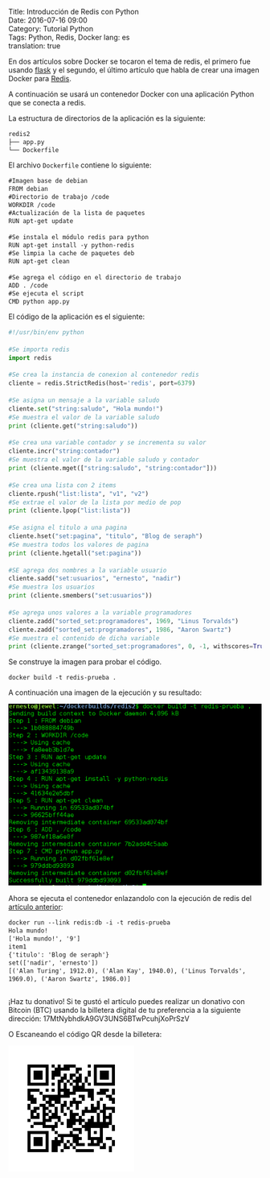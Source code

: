 Title: Introducción de Redis con Python  
Date: 2016-07-16 09:00  
Category: Tutorial Python  
Tags: Python, Redis, Docker
lang: es  
translation: true  

En dos artículos sobre Docker se tocaron el tema de redis, el primero fue usando [flask](https://www.seraph.to/ejecutando-micros-servicios-con-docker-usando-docker-compose.html) y el segundo, el último artículo que habla de crear una imagen Docker para [Redis](https://www.seraph.to/crear-una-imagen-docker-de-redis.html).

A continuación se usará un contenedor Docker con una aplicación Python que se conecta a redis.

La estructura de directorios de la aplicación es la siguiente:
```
redis2
├── app.py
└── Dockerfile
```

El archivo `Dockerfile` contiene lo siguiente:
```
#Imagen base de debian
FROM debian
#Directorio de trabajo /code
WORKDIR /code
#Actualización de la lista de paquetes
RUN apt-get update

#Se instala el módulo redis para python
RUN apt-get install -y python-redis 
#Se limpia la cache de paquetes deb
RUN apt-get clean

#Se agrega el código en el directorio de trabajo
ADD . /code
#Se ejecuta el script
CMD python app.py
```
El código de la aplicación es el siguiente:
```python
#!/usr/bin/env python

#Se importa redis
import redis

#Se crea la instancia de conexion al contenedor redis
cliente = redis.StrictRedis(host='redis', port=6379)

#Se asigna un mensaje a la variable saludo
cliente.set("string:saludo", "Hola mundo!")
#Se muestra el valor de la variable saludo
print (cliente.get("string:saludo"))

#Se crea una variable contador y se incrementa su valor
cliente.incr("string:contador")
#Se muestra el valor de la variable saludo y contador
print (cliente.mget(["string:saludo", "string:contador"]))

#Se crea una lista con 2 items
cliente.rpush("list:lista", "v1", "v2")
#Se extrae el valor de la lista por medio de pop
print (cliente.lpop("list:lista"))

#Se asigna el titulo a una pagina
cliente.hset("set:pagina", "titulo", "Blog de seraph")
#Se muestra todos los valores de pagina
print (cliente.hgetall("set:pagina"))

#SE agrega dos nombres a la variable usuario
cliente.sadd("set:usuarios", "ernesto", "nadir")
#Se muestra los usuarios
print (cliente.smembers("set:usuarios"))

#Se agrega unos valores a la variable programadores
cliente.zadd("sorted_set:programadores", 1969, "Linus Torvalds")
cliente.zadd("sorted_set:programadores", 1986, "Aaron Swartz")
#Se muestra el contenido de dicha variable
print (cliente.zrange("sorted_set:programadores", 0, -1, withscores=True))

```
Se construye la imagen para probar el código.
```
docker build -t redis-prueba .
```
A continuación una imagen de la ejecución y su resultado:

![](./images/introduccionderedisconpython-1.png)

Ahora se ejecuta el contenedor enlazandolo con la ejecución de redis del [artículo anterior](http://blog.crespo.org.ve/2016/07/crear-una-imagen-docker-de-redis.html):
```
docker run --link redis:db -i -t redis-prueba
Hola mundo!
['Hola mundo!', '9']
item1
{'titulo': 'Blog de seraph'}
set(['nadir', 'ernesto'])
[('Alan Turing', 1912.0), ('Alan Kay', 1940.0), ('Linus Torvalds', 1969.0), ('Aaron Swartz', 1986.0)]
```

##  ##
¡Haz tu donativo!
Si te gustó el artículo puedes realizar un donativo con Bitcoin (BTC)
usando la billetera digital de tu preferencia a la siguiente
dirección: 17MtNybhdkA9GV3UNS6BTwPcuhjXoPrSzV

O Escaneando el código QR desde la billetera:

![17MtNybhdkA9GV3UNS6BTwPcuhjXoPrSzV](./images/17MtNybhdkA9GV3UNS6BTwPcuhjXoPrSzV.png)

